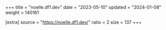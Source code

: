 +++
title = "noelle.df1.dev"
date = "2023-05-10"
updated = "2024-01-08"
weight = 140161

[extra]
source = "https://noelle.df1.dev/"
ratio = 2
size = 137
+++
